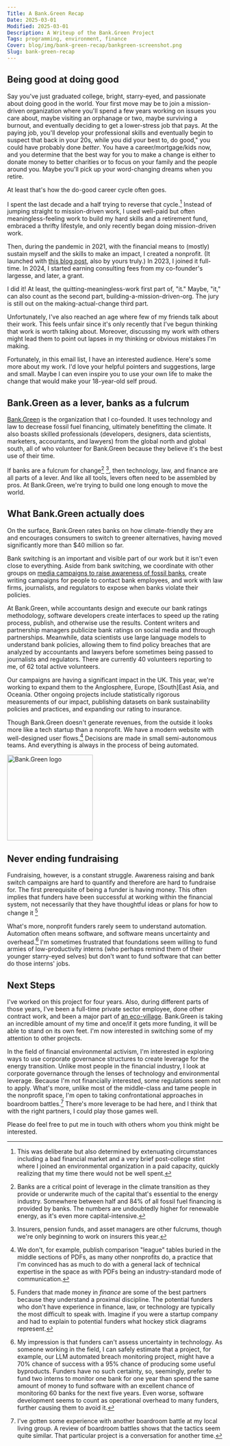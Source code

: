 ```yaml
---
Title: A Bank.Green Recap
Date: 2025-03-01
Modified: 2025-03-01
Description: A Writeup of the Bank.Green Project
Tags: programming, environment, finance
Cover: blog/img/bank-green-recap/bankgreen-screenshot.png
Slug: bank-green-recap
---
```


## Being good at doing good

Say you've just graduated college, bright, starry-eyed, and passionate about doing good in the world. Your first move may be to join a mission-driven organization where you'll spend a few years working on issues you care about, maybe visiting an orphanage or two, maybe surviving a burnout, and eventually deciding to get a lower-stress job that pays. At the paying job, you'll develop your professional skills and eventually begin to suspect that back in your 20s, while you did your best to, do good," you could have probably done _better_. You have a career/mortgage/kids now, and you determine that the best way for you to make a change is either to donate money to better charities or to focus on your family and the people around you. Maybe you'll pick up your word-changing dreams when you retire.

At least that's how the do-good career cycle often goes.

I spent the last decade and a half trying to reverse that cycle.[^1] Instead of jumping straight to mission-driven work, I used well-paid but often meaningless-feeling work to build my hard skills and a retirement fund, embraced a thrifty lifestyle, and only recently began doing mission-driven work.

Then, during the pandemic in 2021, with the financial means to (mostly) sustain myself and the skills to make an impact, I created a nonprofit. (It launched with [this blog post](https://bank.green/blog/cortes-climate-crisis), also by yours truly.) In 2023, I joined it full-time. In 2024, I started earning consulting fees from my co-founder's largesse, and later, a grant.

I did it! At least, the quitting-meaningless-work first part of, "it." Maybe, "it," can also count as the second part, building-a-mission-driven-org. The jury is still out on the making-actual-change third part.

Unfortunately, I've also reached an age where few of my friends talk about their work. This feels unfair since it's only recently that I've begun thinking that work is worth talking about. Moreover, discussing my work with others might lead them to point out lapses in my thinking or obvious mistakes I'm making.

Fortunately, in this email list, I have an interested audience. Here's some more about my work. I'd love your helpful pointers and suggestions, large and small. Maybe I can even inspire you to use your own life to make the change that would make your 18-year-old self proud.


[^1]: This was deliberate but also determined by extenuating circumstances including a bad financial market and a very brief post-college stint where I joined an environmental organization in a paid capacity, quickly realizing that my time there would not be well spent.


## Bank.Green as a lever, banks as a fulcrum

[Bank.Green](https://bank.green) is the organization that I co-founded. It uses technology and law to decrease fossil fuel financing, ultimately benefitting the climate. It also boasts skilled professionals (developers, designers, data scientists, marketers, accountants, and lawyers) from the global north and global south, all of who volunteer for Bank.Green because they believe it's the best use of their time.

If banks are a fulcrum for change[^2] [^3], then technology, law, and finance are all parts of a lever. And like all tools, levers often need to be assembled by pros. At Bank.Green, we're trying to build one long enough to move the world. 

[^2]: Banks are a critical point of leverage in the climate transition as they provide or underwrite much of the capital that's essential to the energy industry. Somewhere between half and 84% of all fossil fuel financing is provided by banks. The numbers are undoubtedly higher for renewable energy, as it's even more capital-intensive. 
[^3]: Insurers, pension funds, and asset managers are other fulcrums, though we're only beginning to work on insurers this year.


## What Bank.Green actually does

On the surface, Bank.Green rates banks on how climate-friendly they are and encourages consumers to switch to greener alternatives, having moved significantly more than $40 million so far.

Bank switching is an important and visible part of our work but it isn't even close to everything. Aside from bank switching, we coordinate with other groups on [media campaigns to raise awareness of fossil banks](https://www.youtube.com/watch?v=v3gABWJhIuw), create writing campaigns for people to contact bank employees, and work with law firms, journalists, and regulators to expose when banks violate their policies.

At Bank.Green, while accountants design and execute our bank ratings methodology, software developers create interfaces to speed up the rating process, publish, and otherwise use the results. Content writers and partnership managers publicize bank ratings on social media and through partnerships. Meanwhile, data scientists use large language models to understand bank policies, allowing them to find policy breaches that are analyzed by accountants and lawyers before sometimes being passed to journalists and regulators. There are currently 40 volunteers reporting to me, of 62 total active volunteers.

Our campaigns are having a significant impact in the UK. This year, we're working to expand them to the Anglosphere, Europe, [South]East Asia, and Oceania. Other ongoing projects include statistically rigorous measurements of our impact, publishing datasets on bank sustainability policies and practices, and expanding our rating to insurance.

Though Bank.Green doesn't generate revenues, from the outside it looks more like a tech startup than a nonprofit. We have a modern website with well-designed user flows.[^4] Decisions are made in small semi-autonomous teams. And everything is always in the process of being automated.

[^4]: We don't, for example, publish comparison "league" tables buried in the middle sections of PDFs, as many other nonprofits do, a practice that I'm convinced has as much to do with a general lack of technical expertise in the space as with PDFs being an industry-standard mode of communication.

<img src="{static}/blog/img/bank-green-recap/bankgreen-logo.png" alt="Bank.Green logo" width="200"/>

## Never ending fundraising

Fundraising, however, is a constant struggle. Awareness raising and bank switch campaigns are hard to quantify and therefore are hard to fundraise for. The first prerequisite of being a funder is having money. This often implies that funders have been successful at working within the financial system, not necessarily that they have thoughtful ideas or plans for how to change it [^5]

What's more, nonprofit funders rarely seem to understand automation. Automation often means software, and software means uncertainty and overhead.[^6]  I'm sometimes frustrated that foundations seem willing to fund armies of low-productivity interns (who perhaps remind them of their younger starry-eyed selves) but don't want to fund software that can better do those interns' jobs.

[^5]: Funders that made money in _finance_ are some of the best partners because they understand a proximal discipline. The potential funders who don't have experience in finance, law, or technology are typically the most difficult to speak with. Imagine if you were a startup company and had to explain to potential funders what hockey stick diagrams represent.
[^6]: My impression is that funders can't assess uncertainty in technology. As someone working in the field, I can safely estimate that a project, for example, our LLM automated breach monitoring project, might have a 70% chance of success with a 95% chance of producing some useful byproducts. Funders have no such certainty, so, seemingly, prefer to fund two interns to monitor one bank for one year than spend the same amount of money to fund software with an excellent chance of monitoring 60 banks for the next five years. Even worse, software development seems to count as operational overhead to many funders, further causing them to avoid it.

## Next Steps

I've worked on this project for four years. Also, during different parts of those years, I've been a full-time private sector employee, done other contract work, and been a major part of [an eco-village](./intentional-community-governance-structure.html). Bank.Green is taking an incredible amount of my time and once/if it gets more funding, it will be able to stand on its own feet. I'm now interested in switching some of my attention to other projects.

In the field of financial environmental activism, I'm interested in exploring ways to use corporate governance structures to create leverage for the energy transition. Unlike most people in the financial industry, I look at corporate governance through the lenses of technology and environmental leverage. Because I'm not financially interested, some regulations seem not to apply. What's more, unlike most of the middle-class and tame people in the nonprofit space, I'm open to taking confrontational approaches in boardroom battles.[^7] There's more leverage to be had here, and I think that with the right partners, I could play those games well.

Please do feel free to put me in touch with others whom you think might be interested.


[^7]: I've gotten some experience with another boardroom battle at my local living group. A review of boardroom battles shows that the tactics seem quite similar. That particular project is a conversation for another time.